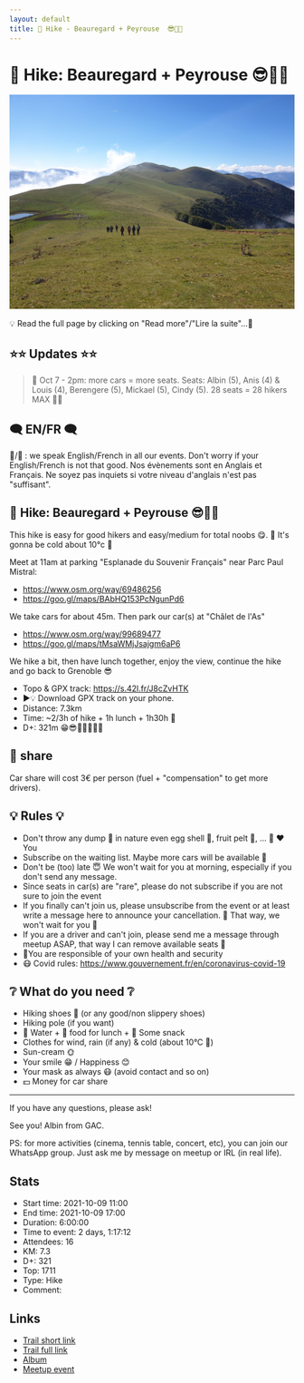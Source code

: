 ```yaml
---
layout: default
title: 🥾 Hike - Beauregard + Peyrouse  😎🐛🐔
---
```


# 🥾 Hike: Beauregard + Peyrouse  😎🐛🐔

![2021-10-09](../img/orig/2021-10-09.jpg)

💡 Read the full page by clicking on "Read more"/"Lire la suite"...💜

##  ⭐⭐ Updates ⭐⭐ 
> 📅 Oct 7 - 2pm: more cars = more seats. Seats: Albin (5), Anis (4) & Louis (4), Berengere (5), Mickael (5), Cindy (5). 28 seats = 28 hikers MAX 🚶‍♂️

##  🗨️ EN/FR 🗨️ 
🦅/🐓 : we speak English/French in all our events. Don't worry if your English/French is not that good. Nos évènements sont en Anglais et Français. Ne soyez pas inquiets si votre niveau d'anglais n'est pas "suffisant".

##  🥾 Hike: Beauregard + Peyrouse 😎🐛🐔 
This hike is easy for good hikers and easy/medium for total noobs 😋.
🥶 It's gonna be cold about 10°c 🥶

Meet at 11am at parking "Esplanade du Souvenir Français" near Parc Paul Mistral:
- https://www.osm.org/way/69486256
- https://goo.gl/maps/BAbHQ153PcNgunPd6

We take cars for about 45m. Then park our car(s) at "Châlet de l'As"
- https://www.osm.org/way/99689477
- https://goo.gl/maps/tMsaWMjJsajgm6aP6

We hike a bit, then have lunch together, enjoy the view, continue the hike and go back to Grenoble 😎

* Topo & GPX track: https://s.42l.fr/J8cZvHTK
* ▶💡 Download GPX track on your phone.
* Distance: 7.3km
* Time: ~2/3h of hike + 1h lunch + 1h30h 🚗
* D+: 321m 😁😎🦔🐓🐜🦗🐞

##  🚗 share 
Car share will cost 3€ per person (fuel + "compensation" to get more drivers).

##  💡 Rules 💡 
- Don't throw any dump 🚮 in nature even egg shell 🥚, fruit pelt 🍌, ... 🌳 ❤️ You
- Subscribe on the waiting list. Maybe more cars will be available 🚗
- Don't be (too) late 😇 We won't wait for you at morning, especially if you don't send any message.
- Since seats in car(s) are "rare", please do not subscribe if you are not sure to join the event
- If you finally can't join us, please unsubscribe from the event or at least write a message here to announce your cancellation. 💜 That way, we won't wait for you 💜
- If you are a driver and can't join, please send me a message through meetup ASAP, that way I can remove available seats 🚗
- 💟You are responsible of your own health and security
- 😷 Covid rules: https://www.gouvernement.fr/en/coronavirus-covid-19

##  ❔ What do you need ❔ 
- Hiking shoes 🥾 (or any good/non slippery shoes)
- Hiking pole (if you want)
- 🧃 Water + 🥕 food for lunch + 🍫 Some snack
- Clothes for wind, rain (if any) & cold (about 10°C 🥶)
- Sun-cream 🌞
- Your smile 😁 / Happiness 😊
- Your mask as always 😷 (avoid contact and so on)
- 💵 Money for car share

-----------------------
If you have any questions, please ask!

See you! Albin from GAC.

PS: for more activities (cinema, tennis table, concert, etc), you can join our WhatsApp group. Just ask me by message on meetup or IRL (in real life).

## Stats

- Start time: 2021-10-09 11:00
- End time: 2021-10-09 17:00
- Duration: 6:00:00
- Time to event: 2 days, 1:17:12
- Attendees: 16
- KM: 7.3
- D+: 321
- Top: 1711
- Type: Hike
- Comment: 

## Links

- [Trail short link](https://s.42l.fr/J8cZvHTK)
- [Trail full link]()
- [Album](https://binnette.github.io/GacImg2021/2021-10-09-🥾-Hike-Beauregard-Peyrouse-😎🐛🐔.html)
- [Meetup event](https://www.meetup.com/grenoble-adventure-club-english-french/events/281266956/)
